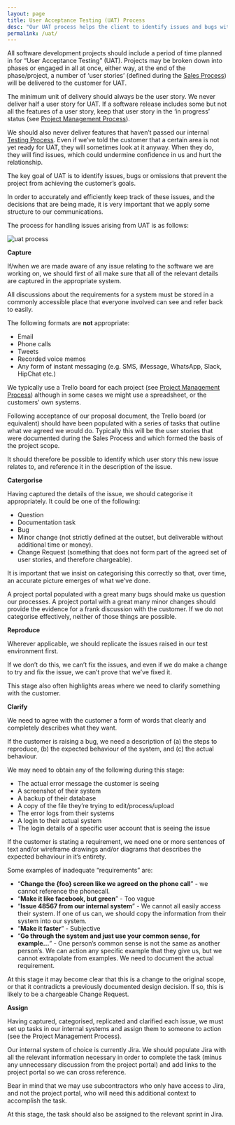 ```yaml
---
layout: page
title: User Acceptance Testing (UAT) Process
desc: "Our UAT process helps the client to identify issues and bugs with the software we have produced and provides a way for them to feed back to us"
permalink: /uat/
---
```


All software development projects should include a period of time planned in for “User Acceptance Testing” (UAT). Projects may be broken down into phases or engaged in all at once, either way, at the end of the phase/project, a number of ‘user stories’ (defined during the <a href="https://d4software.github.io/the-process/sales/">Sales Process</a>) will be delivered to the customer for UAT.

The minimum unit of delivery should always be the user story. We never deliver half a user story for UAT. If a software release includes some but not all the features of a user story, keep that user story in the ‘in progress’ status (see <a href="https://d4software.github.io/the-process/project-management/">Project Management Process</a>). 

We should also never deliver features that haven’t passed our internal <a href="https://d4software.github.io/the-process/testing/">Testing Process</a>. Even if we’ve told the customer that a certain area is not yet ready for UAT, they will sometimes look at it anyway. When they do, they will find issues, which could undermine confidence in us and hurt the relationship.

The key goal of UAT is to identify issues, bugs or omissions that prevent the project from achieving the customer’s goals.

In order to accurately and efficiently keep track of these issues, and the decisions that are being made, it is very important that we apply some structure to our communications. 

The process for handling issues arising from UAT is as follows:

![uat process](https://d4software.github.io/the-process/img/uat_process.PNG)

**Capture**

If/when we are made aware of any issue relating to the software we are working on, we should first of all make sure that all of the relevant details are captured in the appropriate system. 

All discussions about the requirements for a system must be stored in a commonly accessible place that everyone involved can see and refer back to easily. 

The following formats are **not** appropriate:

* Email
* Phone calls
* Tweets
* Recorded voice memos
* Any form of instant messaging (e.g. SMS, iMessage, WhatsApp, Slack, HipChat etc.)

We typically use a Trello board for each project (see <a href="https://d4software.github.io/the-process/project-management/">Project Management Process</a>) although in some cases we might use a spreadsheet, or the customers' own systems. 

Following acceptance of our proposal document, the Trello board (or equivalent) should have been populated with a series of tasks that outline what we agreed we would do. Typically this will be the user stories that were documented during the Sales Process and which formed the basis of the project scope.

It should therefore be possible to identify which user story this new issue relates to, and reference it in the description of the issue.

**Catergorise**

Having captured the details of the issue, we should categorise it appropriately. It could be one of the following:

* Question
* Documentation task
* Bug
* Minor change (not strictly defined at the outset, but deliverable without additional time or money).
* Change Request (something that does not form part of the agreed set of user stories, and therefore chargeable).

It is important that we insist on categorising this correctly so that, over time, an accurate picture emerges of what we’ve done.

A project portal populated with a great many bugs should make us question our processes. A project portal with a great many minor changes should provide the evidence for a frank discussion with the customer. If we do not categorise effectively, neither of those things are possible.

**Reproduce**

Wherever applicable, we should replicate the issues raised in our test environment first.

If we don’t do this, we can’t fix the issues, and even if we do make a change to try and fix the issue, we can’t prove that we’ve fixed it.

This stage also often highlights areas where we need to clarify something with the customer.

**Clarify**

We need to agree with the customer a form of words that clearly and completely describes what they want.

If the customer is raising a bug, we need a description of (a) the steps to reproduce, (b) the expected behaviour of the system, and (c) the actual behaviour.

We may need to obtain any of the following during this stage:

* The actual error message the customer is seeing
* A screenshot of their system
* A backup of their database
* A copy of the file they’re trying to edit/process/upload
* The error logs from their systems
* A login to their actual system
* The login details of a specific user account that is seeing the issue

If the customer is stating a requirement, we need one or more sentences of text and/or wireframe drawings and/or diagrams that describes the expected behaviour in it’s entirety.

Some examples of inadequate “requirements” are:

* “**Change the {foo} screen like we agreed on the phone call**” - we cannot reference the phonecall.
* “**Make it like facebook, but green**” - Too vague
* “**Issue 48567 from our internal system**” - We cannot all easily access their system. If one of us can, we should copy the information from their system into our system.
* “**Make it faster**” - Subjective
* “**Go through the system and just use your common sense, for example…**” - One person’s common sense is not the same as another person’s. We can action any specific example that they give us, but we cannot extrapolate from examples. We need to document the actual requirement.

At this stage it may become clear that this is a change to the original scope, or that it contradicts a previously documented design decision. If so, this is likely to be a chargeable Change Request.

**Assign**

Having captured, categorised, replicated and clarified each issue, we must set up tasks in our internal systems and assign them to someone to action (see the Project Management Process). 

Our internal system of choice is currently Jira. We should populate Jira with all the relevant information necessary in order to complete the task (minus any unnecessary discussion from the project portal) and add links to the project portal so we can cross reference. 

Bear in mind that we may use subcontractors who only have access to Jira, and not the project portal, who will need this additional context to accomplish the task.

At this stage, the task should also be assigned to the relevant sprint in Jira.



